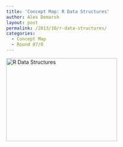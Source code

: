 ```yaml
---
title: 'Concept Map: R Data Structures'
author: Alex Demarsh
layout: post
permalink: /2013/10/r-data-structures/
categories:
  - Concept Map
  - Round 07/0
---
```

[<img class="alignnone size-medium wp-image-4919" alt="R Data Structures" src="http://teaching.software-carpentry.org/wp-content/uploads/2013/10/IMG_20131022_235008-300x225.jpg" width="300" height="225" />][1]

 [1]: http://teaching.software-carpentry.org/wp-content/uploads/2013/10/IMG_20131022_235008.jpg